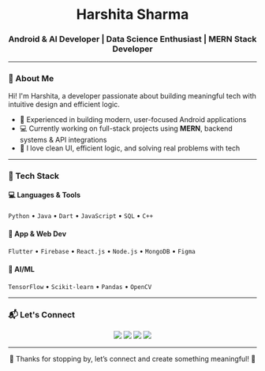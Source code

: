 <h1 align="center"> Harshita Sharma </h1>
<h3 align="center">Android & AI Developer | Data Science Enthusiast | MERN Stack Developer</h3>

---

### 🌼 About Me

Hi! I'm Harshita, a developer passionate about building meaningful tech with intuitive design and efficient logic.

- 📱 Experienced in building modern, user-focused Android applications  
- 💻 Currently working on full-stack projects using **MERN**, backend systems & API integrations  
- 🧠 I love clean UI, efficient logic, and solving real problems with tech  

---

### 🧰 Tech Stack

#### 💻 Languages & Tools  
`Python` • `Java` • `Dart` • `JavaScript` • `SQL` • `C++`

#### 📱 App & Web Dev  
`Flutter` • `Firebase` • `React.js` • `Node.js` • `MongoDB` • `Figma`

#### 🧠 AI/ML  
`TensorFlow` • `Scikit-learn` • `Pandas` • `OpenCV`

---

### 📬 Let's Connect

<p align="center">
  <a href="https://www.linkedin.com/in/harshita-sharma-2a40ab25b/"><img src="https://img.shields.io/badge/LinkedIn-%230077B5?style=flat&logo=linkedin&logoColor=white"/></a>
  <a href="mailto:harshitaojasv@gmail.com"><img src="https://img.shields.io/badge/Gmail-D14836?style=flat&logo=gmail&logoColor=white"/></a>
  <a href="https://github.com/HarshiSharma04"><img src="https://img.shields.io/badge/GitHub-181717?style=flat&logo=github&logoColor=white"/></a>
  <a href="http://resplendent-squirrel-15bfdc.netlify.app"><img src="https://img.shields.io/badge/Portfolio-%23f3f3f3?style=flat&logo=google-chrome&logoColor=black"/></a>
</p>

---

<p align="center">
🌸 Thanks for stopping by, let’s connect and create something meaningful! 🌸  
</p>
